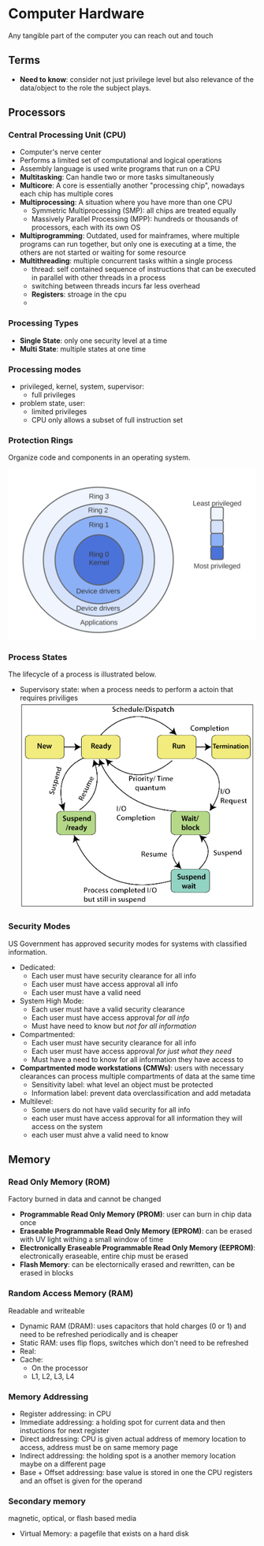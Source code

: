 # Computer Hardware
Any tangible part of the computer you can reach out and touch

## Terms 
- **Need to know**: consider not just privilege level but also relevance of the data/object to the role the subject plays. 

## Processors

### Central Processing Unit (CPU)
- Computer's nerve center
- Performs a limited set of computational and logical operations
- Assembly language is used write programs that run on a CPU
- **Multitasking**: Can handle two or more tasks simultaneously
- **Multicore**: A core is essentially another "processing chip", nowadays each chip has multiple cores
- **Multiprocessing**: A situation where you have more than one CPU
  - Symmetric Multiprocessing (SMP): all chips are treated equally
  - Massively Parallel Processing (MPP): hundreds or thousands of processors, each with its own OS
- **Multiprogramming**: Outdated, used for mainframes, where multiple programs can run together, but only
  one is executing at a time, the others are not started or waiting for some resource
- **Multithreading**: multiple concurrent tasks within a single process
  - thread: self contained sequence of instructions that can be executed in parallel with other threads
  in a process
  - switching between threads incurs far less overhead
  - **Registers**: stroage in the cpu
  - 
 
### Processing Types
- **Single State**: only one security level at a time
- **Multi State**: multiple states at one time

### Processing modes
- privileged, kernel, system, supervisor:
  - full privileges
- problem state, user:
  - limited privileges
  - CPU only allows a subset of full instruction set

### Protection Rings
Organize code and components in an operating system. 

![Protection Rings](/images/protectionrings.png)

### Process States
The lifecycle of a process is illustrated below. 
- Supervisory state: when a process needs to perform a actoin that requires priviliges
![Process States](/images/Process-State-1.png)

### Security Modes
US Government has approved security modes for systems with classified information. 
- Dedicated:
  - Each user must have security clearance for all info
  - Each user must have access approval all info
  - Each user must have a valid need
- System High Mode:
  - Each user must have a valid security clearance
  - Each user must have access approval _for all info_ 
  - Must have need to know but _not for all information_
- Compartmented:
  - Each user must have security clearance for all info
  - Each user must have access approval _for just what they need_
  - Must have a need to know for all information they have access to
- **Compartmented mode workstations (CMWs)**: users with necessary clearances can process multiple compartments of data at the same time
  - Sensitivity label: what level an object must be protected
  - Information label: prevent data overclassification and add metadata
- Multilevel:
  - Some users do not have valid security for all info
  - each user must have access approval for all information they will access on the system
  - each user must ahve a valid need to know 

## Memory

### Read Only Memory (ROM)
Factory burned in data and cannot be changed
- **Programmable Read Only Memory (PROM)**: user can burn in chip data once
- **Eraseable Programmable Read Only Memory (EPROM)**: can be erased with UV light withing a small window of time
- **Electronically Eraseable Programmable Read Only Memory (EEPROM)**: electronically eraseable, entire chip must be erased
- **Flash Memory**: can be electornically erased and rewritten, can be erased in blocks

### Random Access Memory (RAM)
Readable and writeable
- Dynamic RAM (DRAM): uses capacitors that hold charges (0 or 1) and need to be refreshed periodically and is cheaper
- Static RAM: uses flip flops, switches which don't need to be refreshed
- Real:
- Cache:
  - On the processor
  - L1, L2, L3, L4

### Memory Addressing
- Register addressing: in CPU
- Immediate addressing: a holding spot for current data and then instuctions for next register
- Direct addressing: CPU is given actual address of memory location to access, address must be on same memory page
- Indirect addressing: the holding spot is a another memory location maybe on a different page
- Base + Offset addressing: base value is stored in one the CPU registers and an offset is given for the operand

### Secondary memory
magnetic, optical, or flash based media
- Virtual Memory: a pagefile that exists on a hard disk



